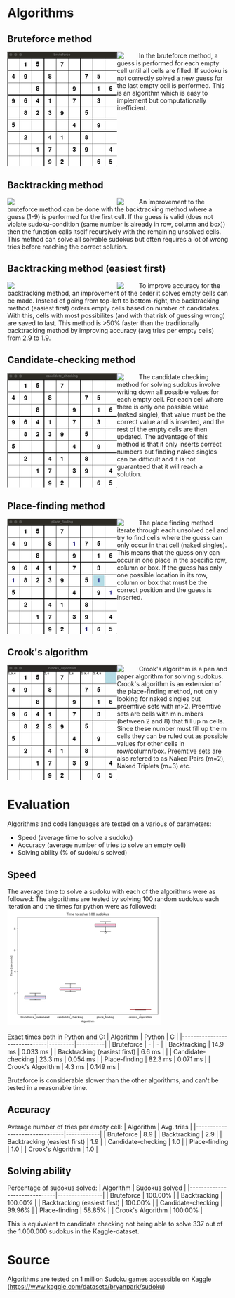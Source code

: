 # Algorithms

## Bruteforce method
<img align="left" width="250" src="https://github.com/PontusHovb/Sudoku/blob/master/GIFs%20%26%20Graphs/bruteforce.gif"/>
<img align="left" width="50" src="https://github.com/PontusHovb/Sudoku/assets/67122081/5818307d-976f-4cfc-9ad9-cf1ef711ceb1"/>
In the bruteforce method, a guess is performed for each empty cell until all cells are filled. If sudoku is not correctly solved a new guess for the last empty cell is performed. This is an algorithm which is easy to implement but computationally inefficient.
<br clear="all"/>

## Backtracking method
<img align="left" width="250" src="https://github.com/PontusHovb/Sudoku/blob/master/GIFs%20%26%20Graphs/backtracking.gif"/>
<img align="left" width="50" src="https://github.com/PontusHovb/Sudoku/assets/67122081/5818307d-976f-4cfc-9ad9-cf1ef711ceb1"/>
An improvement to the bruteforce method can be done with the backtracking method where a guess (1-9) is performed for the first cell. If the guess is valid (does not violate sudoku-condition (same number is already in row, column and box)) then the function calls itself recursively with the remaining unsolved cells. This method can solve all solvable sudokus but often requires a lot of wrong tries before reaching the correct solution.
<br clear="all"/>

## Backtracking method (easiest first)
<img align="left" width="250" src="https://github.com/PontusHovb/Sudoku/blob/master/GIFs%20%26%20Graphs/backtracking_easiest_first.gif"/>
<img align="left" width="50" src="https://github.com/PontusHovb/Sudoku/assets/67122081/5818307d-976f-4cfc-9ad9-cf1ef711ceb1"/>
To improve accuracy for the backtracking method, an improvement of the order it solves empty cells can be made. Instead of going from top-left to bottom-right, the backtracking method (easiest first) orders empty cells based on number of candidates. With this, cells with most possibilites (and with that risk of guessing wrong) are saved to last. This method is >50% faster than the traditionally backtracking method by improving accuracy (avg tries per empty cells) from 2.9 to 1.9.
<br clear="all"/>

## Candidate-checking method
<img align="left" width="250" src="https://github.com/PontusHovb/Sudoku/blob/master/GIFs%20%26%20Graphs/candidate_checking.gif"/>
<img align="left" width="50" src="https://github.com/PontusHovb/Sudoku/assets/67122081/5818307d-976f-4cfc-9ad9-cf1ef711ceb1"/>
The candidate checking method for solving sudokus involve writing down all possible values for each empty cell. For each cell where there is only one possible value (naked single), that value must be the correct value and is inserted, and the rest of the empty cells are then updated. The advantage of this method is that it only inserts correct numbers but finding naked singles can be difficult and it is not guaranteed that it will reach a solution.
<br clear="all"/>

## Place-finding method
<img align="left" width="250" src="https://github.com/PontusHovb/Sudoku/blob/master/GIFs%20%26%20Graphs/place_finding.gif"/>
<img align="left" width="50" src="https://github.com/PontusHovb/Sudoku/assets/67122081/5818307d-976f-4cfc-9ad9-cf1ef711ceb1"/>
The place finding method iterate through each unsolved cell and try to find cells where the guess can only occur in that cell (naked singles). This means that the guess only can occur in one place in the specific row, column or box. If the guess has only one possible location in its row, column or box that must be the correct position and the guess is inserted.
<br clear="all"/>

## Crook's algorithm
<img align="left" width="250" src="https://github.com/PontusHovb/Sudoku/blob/master/GIFs%20%26%20Graphs/crooks_algorithm.gif"/>
<img align="left" width="50" src="https://github.com/PontusHovb/Sudoku/assets/67122081/5818307d-976f-4cfc-9ad9-cf1ef711ceb1"/>
Crook's algorithm is a pen and paper algorithm for solving sudokus. Crook's algorithm is an extension of the place-finding method, not only looking for naked singles but preemtive sets with m>2. Preemtive sets are cells with m numbers (between 2 and 8) that fill up m cells. Since these number must fill up the m cells they can be ruled out as possible values for other cells in row/column/box. Preemtive sets are also refered to as Naked Pairs (m=2), Naked Triplets (m=3) etc.  
<br clear="all"/>

# Evaluation 
Algorithms and code languages are tested on a various of parameters:
- Speed (average time to solve a sudoku)
- Accuracy (average number of tries to solve an empty cell)
- Solving ability (% of sudoku's solved)

## Speed
The average time to solve a sudoku with each of the algorithms were as followed:
The algorithms are tested by solving 100 random sudokus each iteration and the times for python were as followed:
<br clear="all"/>
<img width="350" src="https://github.com/PontusHovb/Sudoku/blob/master/GIFs%20%26%20Graphs/average_time.png"/>

Exact times both in Python and C:
| Algorithm                    | Python  | C        |
|------------------------------|---------|----------|
| Bruteforce                   | -       | -        |
| Backtracking                 | 14.9 ms | 0.033 ms |
| Backtracking (easiest first) | 6.6 ms  |          |
| Candidate-checking           | 23.3 ms | 0.054 ms |
| Place-finding                | 82.3 ms | 0.071 ms |
| Crook's Algorithm            | 4.3 ms  | 0.149 ms |

Bruteforce is considerable slower than the other algorithms, and can't be tested in a reasonable time.

## Accuracy
Average number of tries per empty cell:
| Algorithm                     | Avg. tries |
|-------------------------------|------------|
| Bruteforce                    | 8.9        |
| Backtracking                  | 2.9        |
| Backtracking (easiest first)  | 1.9        |
| Candidate-checking            | 1.0        |
| Place-finding                 | 1.0        |
| Crook's Algorithm             | 1.0        |

## Solving ability
Percentage of sudokus solved:
| Algorithm                    | Sudokus solved |
|------------------------------|----------------|
| Bruteforce                   | 100.00%        |
| Backtracking                 | 100.00%        |
| Backtracking (easiest first) | 100.00%        |
| Candidate-checking           | 99.96%         |
| Place-finding                | 58.85%         |
| Crook's Algorithm            | 100.00%        |

This is equivalent to candidate checking not being able to solve 337 out of the 1.000.000 sudokus in the Kaggle-dataset.

# Source
Algorithms are tested on 1 million Sudoku games accessible on Kaggle (https://www.kaggle.com/datasets/bryanpark/sudoku)

